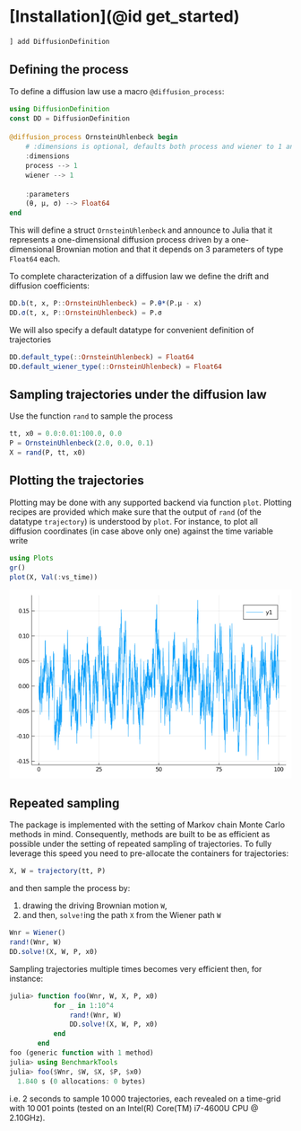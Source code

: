 # [Installation](@id get_started)

```julia
] add DiffusionDefinition
```

## Defining the process
To define a diffusion law use a macro `@diffusion_process`:
```julia
using DiffusionDefinition
const DD = DiffusionDefinition

@diffusion_process OrnsteinUhlenbeck begin
    # :dimensions is optional, defaults both process and wiener to 1 anyway
    :dimensions
    process --> 1
    wiener --> 1

    :parameters
    (θ, μ, σ) --> Float64
end
```
This will define a struct `OrnsteinUhlenbeck` and announce to Julia that it represents a one-dimensional diffusion process driven by a one-dimensional Brownian motion and that it depends on 3 parameters of type `Float64` each.

To complete characterization of a diffusion law we define the drift and diffusion coefficients:
```julia
DD.b(t, x, P::OrnsteinUhlenbeck) = P.θ*(P.μ - x)
DD.σ(t, x, P::OrnsteinUhlenbeck) = P.σ
```
We will also specify a default datatype for convenient definition of trajectories
```julia
DD.default_type(::OrnsteinUhlenbeck) = Float64
DD.default_wiener_type(::OrnsteinUhlenbeck) = Float64
```

## Sampling trajectories under the diffusion law
Use the function `rand` to sample the process
```julia
tt, x0 = 0.0:0.01:100.0, 0.0
P = OrnsteinUhlenbeck(2.0, 0.0, 0.1)
X = rand(P, tt, x0)
```

## Plotting the trajectories
Plotting may be done with any supported backend via function `plot`. Plotting recipes are provided which make sure that the output of `rand` (of the datatype `trajectory`) is understood by `plot`. For instance, to plot all diffusion coordinates (in case above only one) against the time variable write
```julia
using Plots
gr()
plot(X, Val(:vs_time))
```
![ou_process](../assets/get_started/ou_process.png)

## Repeated sampling
The package is implemented with the setting of Markov chain Monte Carlo methods in mind. Consequently, methods are built to be as efficient as possible under the setting of repeated sampling of trajectories. To fully leverage this speed you need to pre-allocate the containers for trajectories:
```julia
X, W = trajectory(tt, P)
```
and then sample the process by:
1. drawing the driving Brownian motion `W`,
2. and then, `solve!`ing the path `X` from the Wiener path `W`
```julia
Wnr = Wiener()
rand!(Wnr, W)
DD.solve!(X, W, P, x0)
```
Sampling trajectories multiple times becomes very efficient then, for instance:
```julia
julia> function foo(Wnr, W, X, P, x0)
           for _ in 1:10^4
               rand!(Wnr, W)
               DD.solve!(X, W, P, x0)
           end
       end
foo (generic function with 1 method)
julia> using BenchmarkTools
julia> foo($Wnr, $W, $X, $P, $x0)
  1.840 s (0 allocations: 0 bytes)
```
i.e. $2$ seconds to sample $10\, 000$ trajectories, each revealed on a time-grid with $10\, 001$ points (tested on an Intel(R) Core(TM) i7-4600U CPU @ 2.10GHz).
